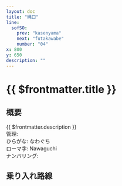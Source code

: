 ```yaml
---
layout: doc
title: "縄口"
line:
  sofSO:
    prev: "kasenyama"
    next: "futakawabe"
    number: "04"
x: 800
y: 650
description: ""
---
```


# {{ $frontmatter.title }} <ViewinMap />
<!-- ![駅の写真の説明](駅の写真のURL) -->

## 概要
{{ $frontmatter.description }}  
管理:   
ひらがな: なわぐち  
ローマ字: Nawaguchi  
ナンバリング: <Numberling />

## 乗り入れ路線
<LineInfo />